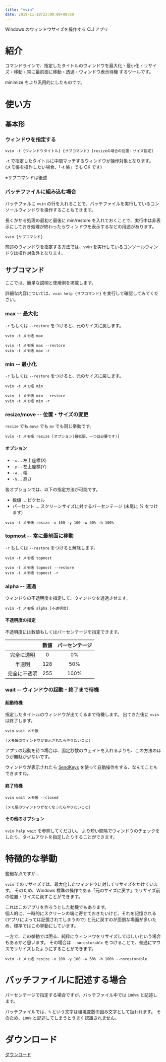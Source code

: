 ```yaml
---
title: "vvin"
date: 2019-11-18T23:00:00+09:00
---
```


Windows のウィンドウサイズを操作する CLI アプリ

<!--more-->

# 紹介

コマンドラインで、指定したタイトルのウィンドウを最大化・最小化・リサイズ・移動・常に最前面に移動・透過・ウィンドウ表示待機 するツールです。

minimize をより汎用的にしたものです。

# 使い方

## 基本形

### ウィンドウを指定する

```
vvin -t {ウィンドウタイトル} {サブコマンド} [resizeの場合の位置・サイズ指定]
```

`-t` で指定したタイトルに中間マッチするウィンドウが操作対象となります。<br />
(メモ帳を操作したい場合、「-t 帳」でも OK です)

※サブコマンドは後述

### バッチファイルに組み込む場合

バッチファルに `vvin` の行を入れることで、バッチファイルを実行しているコンソールウィンドウを操作することもできます。

長くかかる処理の最初と最後に min/restore を入れておくことで、実行中は非表示にしておき処理が終わったらウィンドウを表示するなどの用途があります。

```
vvin {サブコマンド}
```

前述のウィンドウを指定する方法では、vvin を実行しているコンソールウィンドウは操作対象外となります。

## サブコマンド

ここでは、簡単な説明と使用例を掲載します。

詳細な内容については、`vvin help {サブコマンド}` を実行して確認してみてください。

### max -- 最大化

`-r` もしくは `--restore` をつけると、元のサイズに戻します。

```
vvin -t メモ帳 max

vvin -t メモ帳 max --restore
vvin -t メモ帳 max -r
```

### min -- 最小化

`-r` もしくは `--restore` をつけると、元のサイズに戻します。

```
vvin -t メモ帳 min

vvin -t メモ帳 min --restore
vvin -t メモ帳 min -r
```

### resize/move -- 位置・サイズの変更

`resize` でも `move` でも `mv` でも同じ挙動です。

```
vvin -t メモ帳 resize [オプション(最低限、一つは必要です)]
```

#### オプション

* `-x` … 左上座標(X)
* `-y` … 左上座標(Y)
* `-w` … 幅
* `-h` … 高さ

各オプションでは、以下の指定方法が可能です。

* 数値 … ピクセル
* パーセント … スクリーンサイズに対するパーセンテージ (末尾に % をつけます)

```
vvin -t メモ帳 resize -x 100 -y 100 -w 50% -h 100%
```

### topmost -- 常に最前面に移動

`-r` もしくは `--restore` をつけると解除します。

```
vvin -t メモ帳 topmost

vvin -t メモ帳 topmost --restore
vvin -t メモ帳 topmost -r
```

### alpha -- 透過

ウィンドウの不透明度を指定して、ウィンドウを透過させます。

```
vvin -t メモ帳 alpha [不透明度]
```

#### 不透明度の指定

不透明度には数値もしくはパーセンテージを指定できます。

|              | 数値 | パーセンテージ |
|:------------:|:----:|:--------------:|
| 完全に透明   |   0  |        0%      |
| 半透明       |  128 |       50%      |
| 完全に不透明 |  255 |      100%      |

### wait -- ウィンドウの起動・終了まで待機

#### 起動待機

指定したタイトルのウィンドウが出てくるまで待機します。
出てきた後に `vvin` は終了します。

```
vvin wait メモ帳

(メモ帳のウィンドウが表示されたらやりたいこと)
```

アプリの起動を待つ場合は、固定秒数のウェイトを入れるよりも、この方法のほうが無駄が少ないです。

ウィンドウが表示されたら [SendKeys](https://www.vector.co.jp/soft/win95/net/se250664.html) を使って自動操作をする、なんてこともできますね。

#### 終了待機

```
vvin wait メモ帳 --closed

(メモ帳のウィンドウがなくなったらやりたいこと)
```

#### その他のオプション

`vvin help wait` を参照してください。
より短い間隔でウィンドウのチェックをしたり、タイムアウトを指定したりすることができます。

# 特徴的な挙動

些細な点ですが…

`vvin` でのリサイズでは、最大化したウィンドウに対してリサイズをかけています。
そのため、Windows 標準の操作である「元のサイズに戻す」でリサイズ前の位置・サイズに戻すことができます。

これはこのアプリを作ろうとした動機でもあります。<br />
個人的に、一時的にスクリーンの端に寄せておきたいけど、それを記憶される (アプリによっては記憶されてしまうので) と元に戻すのが面倒な場面が多いため、標準ではこの挙動にしています。

一方で、この挙動では困る、純粋にウィンドウをリサイズしてほしいという場合もあるかと思います。
その場合は `--norestorable` をつけることで、普通にマウスでリサイズしたようにすることができます。

```
vvin -t メモ帳 resize -x 100 -y 100 -w 50% -h 100% --norestorable
```

# バッチファイルに記述する場合

パーセンテージで指定する場合ですが、バッチファイル中では `100%%` と記述します。

バッチファイルでは、`%` という文字は環境変数の囲み文字として扱われます。
そのため、`100%` と記述してしまうとうまく認識されません。

# ダウンロード

[ダウンロード](https://github.com/shu-go/vvin/releases)
